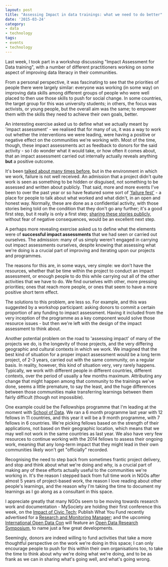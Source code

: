 ```yaml
---
layout: post
title: "Assessing Impact in data trainings: what we need to do better"
date: '2015-03-24'
category:
- data
- technology
tags:
- events
- technology
---
```


Last week, I took part in a workshop discussing "Impact Assessment for Data training", with a number of different practitioners working on some aspect of improving data literacy in their communities. 

From a personal perspective, it was fascinating to see that the priorities of people there were largely similar: everyone was working (in some way) on improving data skills among different groups of people who were well placed to then use those skills to push for social change. In some countries, the target group for this was university students; in others, the focus was activists, or young people, but the overall aim was the same; to empower them with the skills they need to achieve their own goals, better. 

An interesting exercise asked us to define what we actually meant by 'impact assessment' - we realised that for many of us, it was a way to work out whether the interventions we were leading, were having a positive or negative effect on the communities we're working with. Most of the time, though, these impact assessments act as feedback to donors for the said activity - so I do wonder what it would take, or how often it comes about, that an impact assessment carried out internally actually reveals anything **but** a positive outcome.

<!--more-->

It's been [talked about many times before](http://code4sa.org/2014/08/29/what-ngos-can-learn-from-start-ups-about-failure.html), but in the environment in which we work, failure is not well received. An admission that a project didn't quite work is seen as something to be hidden or disguised, not something to be assessed and written about publicly. That said, more and more events I've been to over the past year or so have featured some sort of ['failure fest'](https://www.techchange.org/2014/12/12/fail-fest-2014-lessons-online-learning-mistakes/) - a place for people to talk about what worked and what didn't, in an open and honest way. Normally, these are done as a confidential activity, with those stories being told on the condition that they don't go any further; it's a good first step, but it really is only a first step; [sharing these stories publicly](https://www.admittingfailure.org/), without fear of negative consequences, would be an excellent next step.

A perhaps more revealing exercise asked us to define what the elements were of **successful impact assessments** that we had seen or carried out ourselves. The admission: many of us simply weren't engaged in carrying out impact assessments ourselves, despite knowing that assessing what we're doing is a crucial part of improving and iterating upon our projects and programmes.

The reasons for this are, in some ways, very simple: we don't have the resources, whether that be time within the project to conduct an impact assessment, or enough people to do this while carrying out all of the other activities that we have to do. We find ourselves with other, more pressing priorities; ones that reach more people, or ones that seem to have a more positive short term effect.

The solutions to this problem, are less so. For example, and this was suggested by a workshop participant: asking donors to commit a certain proportion of any funding to impact assessment. Having it included from the very inception of the programme as a key component would solve those resource issues - but then we're left with the design of the impact assessment to think about. 

Another potential problem on the road to 'assessing impact' of many of the projects we do, is the longevity of those projects, and the very differing geographic and cultural contexts in which we work. We imagined that the best kind of situation for a proper impact assessment would be a long term project, of 2-3 years, carried out with the same community, on a regular basis. In reality, however, this kind of situation very, very rarely happens. Typically, we work with different people in different countries, different contexts, over the period of usually a few months maximum. Attributing any change that might happen among that community to the trainings we've done, seems a little premature, to say the least, and the huge differences between those communities make transferring learnings between them fairly difficult (though not impossible).

One example could be the Fellowships programme that I'm leading at the moment with [School of Data](http://schoolofdata.org). We ran a 6 month programme last year with 12 fellows in 11 countries, and this year it will be a 9 month programme, with 7 fellows in 6 countries. We're picking fellows based on the strength of their applications, not based on their geographic location, which means that we may well not work in the same countries as last year. We also have very few resources to continue working with the 2014 fellows to assess their ongoing work, meaning that any long-term impact that they might lead in their own communities likely won't get "officially" recorded.

Recognising the need to step back from sometimes frantic project delivery, and stop and think about what we're doing and why, is a crucial part of making any of these efforts actually useful to the communities we're working in. It's the reason I stepped back from full time work in NGOs after almost 5 years of project-based work, the reason I love reading about other people's learnings, and the reason why I'm taking the time to document my learnings as I go along as a consultant in this space.

I appreciate greatly that many NGOs seem to be moving towards research work and documentation - MySociety are holding their first conference this week, on the [Impact of Civic Tech](https://www.mysociety.org/research/tictec2015/); Publish What You Fund recently advertised for a [Research and Monitoring Manager](http://www.publishwhatyoufund.org/about-us/vacancies/); and the upcoming [International Open Data Con](http://opendatacon.org/) will feature an [Open Data Research Symposium](http://www.opendataresearch.org/project/2015/symposium), to name just a few great developments.

Seemingly, donors are indeed willing to fund activities that take a more thoughtful perspective on the work we're doing in this space; I can only encourage people to push for this within their own organisations too, to take the time to think about why we're doing what we're doing, and to be as frank as we can in sharing what's going well, and what's going wrong.


